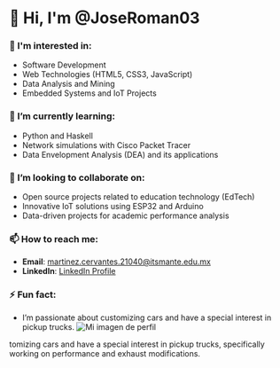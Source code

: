 # 👋 Hi, I'm @JoseRoman03

### 🚀 I'm interested in:
- Software Development
- Web Technologies (HTML5, CSS3, JavaScript)
- Data Analysis and Mining
- Embedded Systems and IoT Projects

### 🌱 I’m currently learning:
- Python and Haskell
- Network simulations with Cisco Packet Tracer
- Data Envelopment Analysis (DEA) and its applications

### 🤝 I’m looking to collaborate on:
- Open source projects related to education technology (EdTech)
- Innovative IoT solutions using ESP32 and Arduino
- Data-driven projects for academic performance analysis

### 📫 How to reach me:
- **Email**: martinez.cervantes.21040@itsmante.edu.mx
- **LinkedIn**: [LinkedIn Profile](https://www.linkedin.com/in/jose-roman-martinez-cervantes-94430a175/)

### ⚡ Fun fact:
- I’m passionate about customizing cars and have a special interest in pickup trucks.
![Mi imagen de perfil](https://paulleduc.net/wp-content/uploads/2021/08/meme-gato-cafe-1024x1024.jpg)

<!---
JoseRoman03/JoseRoman03 is a ✨ special ✨ repository because its README.md (this file) appears on your GitHub profile.
You can click the Preview link to take a look at your changes.
--->tomizing cars and have a special interest in pickup trucks, specifically working on performance and exhaust modifications.

<!---
JoseRoman03/JoseRoman03 is a ✨ special ✨ repository because its `README.md` (this file) appears on your GitHub profile.
You can click the Preview link to take a look at your changes.
--->
